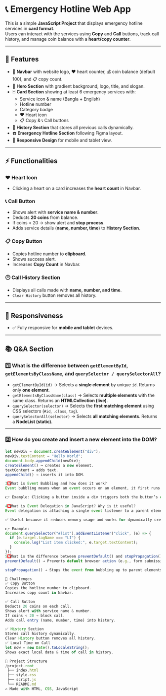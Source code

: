 # 📞 Emergency Hotline Web App

This is a simple **JavaScript Project** that displays emergency hotline services in **card format**.  
Users can interact with the services using **Copy** and **Call** buttons, track call history, and manage coin balance with a **heart/copy counter**.

---

## 🚀 Features

- 🧭 **Navbar** with website logo, ❤️ heart counter, 💰 coin balance (default 100), and 📋 copy count.
- 🎨 **Hero Section** with gradient background, logo, title, and slogan.
- 🃏 **Card Section** showing at least 6 emergency services with:
  - Service icon & name (Bangla + English)
  - Hotline number
  - Category badge
  - ❤️ Heart icon
  - 📋 Copy & 📞 Call buttons
- 📜 **History Section** that stores all previous calls dynamically.
- ☎️ **Emergency Hotline Section** following Figma layout.
- 📱 **Responsive Design** for mobile and tablet view.

---

## ⚡ Functionalities

### ❤️ Heart Icon

- Clicking a heart on a card increases the **heart count** in Navbar.

### 📞 Call Button

- Shows alert with **service name & number**.
- Deducts **20 coins** from balance.
- If coins < 20 → show alert and **stop process**.
- Adds service details (**name, number, time**) to **History Section**.

### 📋 Copy Button

- Copies hotline number to **clipboard**.
- Shows success alert.
- Increases **Copy Count** in Navbar.

### 🕑 Call History Section

- Displays all calls made with **name, number, and time**.
- `Clear History` button removes all history.

---

## 📱 Responsiveness

- ✅ Fully responsive for **mobile and tablet** devices.

---

## 📚 Q&A Section

### 1️⃣ What is the difference between `getElementById`, `getElementsByClassName`, and `querySelector / querySelectorAll`?

- `getElementById(id)` → Selects a **single element** by unique `id`. Returns only **one element**.
- `getElementsByClassName(class)` → Selects **multiple elements** with the same class. Returns an **HTMLCollection (live)**.
- `querySelector(selector)` → Selects the **first matching element** using CSS selectors (`#id`, `.class`, `tag`).
- `querySelectorAll(selector)` → Selects **all matching elements**. Returns a **NodeList (static)**.

---

### 2️⃣ How do you create and insert a new element into the DOM?

```js
let newDiv = document.createElement("div");
newDiv.textContent = "Hello World";
document.body.appendChild(newDiv);
createElement() → creates a new element.
textContent → adds text.
appendChild() → inserts it into DOM.

3️⃣ What is Event Bubbling and how does it work?
Event bubbling means when an event occurs on an element, it first runs on the target element and then bubbles up to its parent, grandparent, until reaching document.

👉 Example: Clicking a button inside a div triggers both the button’s event and the parent div’s event unless stopped.

4️⃣ What is Event Delegation in JavaScript? Why is it useful?
Event delegation is attaching a single event listener to a parent element instead of multiple child elements.

✅ Useful because it reduces memory usage and works for dynamically created elements.

👉 Example:
document.querySelector("#list").addEventListener("click", (e) => {
  if (e.target.tagName === "LI") {
    console.log("List item clicked:", e.target.textContent);
  }
});
5️⃣ What is the difference between preventDefault() and stopPropagation()?
preventDefault() → Prevents default browser action (e.g., form submission, link navigation).

stopPropagation() → Stops the event from bubbling up to parent elements.

🧪 Challenges
✅ Copy Button
Copies the hotline number to clipboard.
Increases copy count in Navbar.

✅ Call Button
Deducts 20 coins on each call.
Shows alert with service name & number.
If coins < 20 → block call.
Adds call entry (name, number, time) into history.

✅ History Section
Stores call history dynamically.
Clear History button removes all history.
✅ Local Time on Call
let now = new Date().toLocaleString();
Shows exact local date & time of call in history.

📂 Project Structure
/project-root
 ├── index.html
 ├── style.css
 ├── script.js
 └── README.md
✍️ Made with HTML, CSS, JavaScript
```

